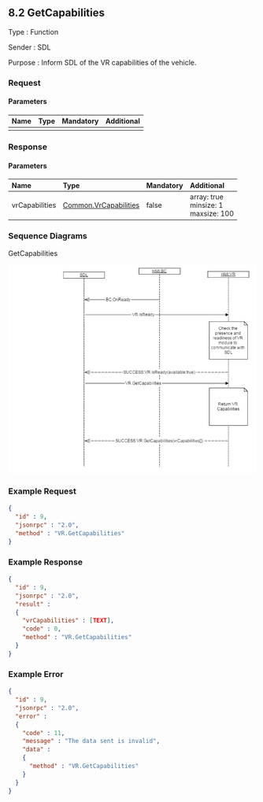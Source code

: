 ## 8.2 GetCapabilities

Type
: Function

Sender
: SDL

Purpose
: Inform SDL of the VR capabilities of the vehicle.

### Request

#### Parameters

|Name|Type|Mandatory|Additional|
|:---|:---|:--------|:---------|
|||||

### Response

#### Parameters

|Name|Type|Mandatory|Additional|
|:---|:---|:--------|:---------|
|vrCapabilities|[Common.VrCapabilities](../Guide_index/13.1Enumerations.md#vrcapabilities)|false|array: true<br>minsize: 1<br>maxsize: 100|

### Sequence Diagrams

GetCapabilities

![GetCapabilities](../Guide_assets/9_3GetCapabilities.png)


### Example Request

```json
{
  "id" : 9,
  "jsonrpc" : "2.0",
  "method" : "VR.GetCapabilities"
}
```
### Example Response

```json
{
  "id" : 9,
  "jsonrpc" : "2.0",
  "result" :
  {
    "vrCapabilities" : [TEXT],
    "code" : 0,
    "method" : "VR.GetCapabilities"
  }
}
```

### Example Error

```json
{
  "id" : 9,
  "jsonrpc" : "2.0",
  "error" :
  {
    "code" : 11,
    "message" : "The data sent is invalid",
    "data" :
    {
      "method" : "VR.GetCapabilities"
    }
  }
}
```
